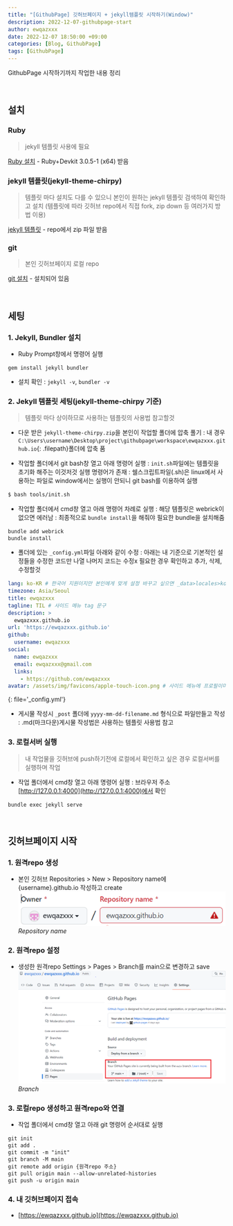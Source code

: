 ```yaml
---
title: "[GithubPage] 깃허브페이지 + jekyll템플릿 시작하기(Window)"
description: 2022-12-07-githubpage-start
author: ewqazxxx
date: 2022-12-07 18:50:00 +09:00
categories: [Blog, GithubPage]
tags: [GithubPage]
---
```

GithubPage 시작하기까지 작업한 내용 정리

<br>

## 설치

### Ruby
> jekyll 템플릿 사용에 필요 

[Ruby 설치](https://rubyinstaller.org/downloads/) - Ruby+Devkit 3.0.5-1 (x64) 받음

### jekyll 템플릿(jekyll-theme-chirpy)
> 템플릿 마다 설치도 다를 수 있으니 본인이 원하는 jekyll 템플릿 검색하여 확인하고 설치 (템플릿에 따라 깃허브 repo에서 직접 fork, zip down 등 여러가지 방법 이용)

[jekyll 템플릿](https://github.com/cotes2020/jekyll-theme-chirpy) - repo에서 zip 파일 받음

### git
> 본인 깃허브페이지 로컬 repo

[git 설치](https://git-scm.com/) - 설치되어 있음

<br>

## 세팅

### 1. Jekyll, Bundler 설치
 - Ruby Prompt창에서 명령어 실행
```
gem install jekyll bundler
```
 - 설치 확인
: `jekyll -v`, `bundler -v`

### 2. Jekyll 템플릿 세팅(jekyll-theme-chirpy 기준)
> 템플릿 마다 상이하므로 사용하는 템플릿의 사용법 참고할것

 - 다운 받은 `jekyll-theme-chirpy.zip`을 본인이 작업할 폴더에 압축 풀기
 : 내 경우 `C:\Users\username\Desktop\project\githubpage\workspace\ewqazxxx.github.io`{: .filepath}폴더에 압축 품

 - 작업할 폴더에서 git bash창 열고 아래 명령어 실행
  : `init.sh`파일에는 템플릿을 초기화 해주는 이것저것 실행 명령어가 존재
  : 쉘스크립트파일(.sh)은 linux에서 사용하는 파일로 window에서는 실행이 안되니 git bash를 이용하여 실행
```bash
$ bash tools/init.sh
```

 - 작업할 폴더에서 cmd창 열고 아래 명령어 차례로 실행
  : 해당 템플릿은 webrick이 없으면 에러남
  : 최종적으로 `bundle install`을 해줘야 필요한 bundle을 설치해줌
```
bundle add webrick
bundle install
```
 - 폴더에 있는 `_config.yml`파일 아래와 같이 수정
  : 아래는 내 기준으로 기본적인 설정들을 수정한 코드만 나열 나머지 코드는 수정x 필요한 경우 확인하고 추가, 삭제, 수정할것

```yaml
lang: ko-KR # 한국어 지원이지만 본인에게 맞게 설정 바꾸고 싶으면 _data>locales>ko-KR.yml에서 수정
timezone: Asia/Seoul
title: ewqazxxx
tagline: TIL # 사이드 메뉴 tag 문구
description: >
  ewqazxxx.github.io
url: 'https://ewqazxxx.github.io'
github:
  username: ewqazxxx
social:
  name: ewqazxxx
  email: ewqazxxx@gmail.com
  links:
    - https://github.com/ewqazxxx
avatar: /assets/img/favicons/apple-touch-icon.png # 사이드 메뉴에 프로필이미지
```
{: file='_config.yml'}

 - 게시물 작성시 `_post` 폴더에 `yyyy-mm-dd-filename.md` 형식으로 파일만들고 작성
  : .md(마크다운)게시물 작성법은 사용하는 템플릿 사용법 참고

### 3. 로컬서버 실행
> 내 작업물을 깃허브에 push하기전에 로컬에서 확인하고 싶은 경우 로컬서버를 실행하며 작업

 - 작업 폴더에서 cmd창 열고 아래 명령어 실행
  : 브라우저 주소 [http://127.0.0.1:4000](http://127.0.0.1:4000)에서 확인
```
bundle exec jekyll serve
```

<br>

## 깃허브페이지 시작

### 1. 원격repo 생성
 - 본인 깃허브 Repositories > New > Repository name에 {username}.github.io 작성하고 create
![githubpage-start-001.PNG](/assets/img/posts/GihubPage/githubpage-start-001.PNG)
_Repository name_

### 2. 원격repo 설정
 - 생성한 원격repo Settings > Pages > Branch를 main으로 변경하고 save
![githubpage-start-002.PNG](/assets/img/posts/GihubPage/githubpage-start-002.PNG)
_Branch_

### 3. 로컬repo 생성하고 원격repo와 연결
 - 작업 폴더에서 cmd창 열고 아래 git 명령어 순서대로 실행
```
git init
git add .
git commit -m "init"
git branch -M main
git remote add origin {원격repo 주소}
git pull origin main --allow-unrelated-histories
git push -u origin main
```

### 4. 내 깃허브페이지 접속
 - [https://ewqazxxx.github.io](https://ewqazxxx.github.io)